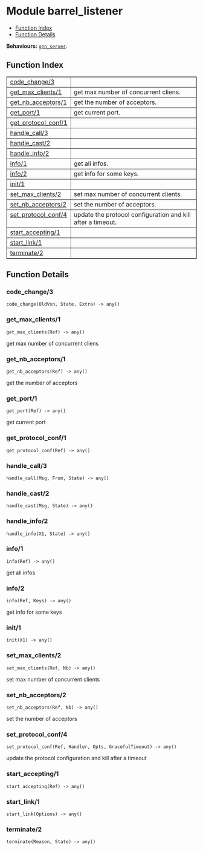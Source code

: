 

# Module barrel_listener #
* [Function Index](#index)
* [Function Details](#functions)

__Behaviours:__ [`gen_server`](gen_server.md).
<a name="index"></a>

## Function Index ##


<table width="100%" border="1" cellspacing="0" cellpadding="2" summary="function index"><tr><td valign="top"><a href="#code_change-3">code_change/3</a></td><td></td></tr><tr><td valign="top"><a href="#get_max_clients-1">get_max_clients/1</a></td><td>get max number of concurrent cliens.</td></tr><tr><td valign="top"><a href="#get_nb_acceptors-1">get_nb_acceptors/1</a></td><td>get the number of acceptors.</td></tr><tr><td valign="top"><a href="#get_port-1">get_port/1</a></td><td>get current port.</td></tr><tr><td valign="top"><a href="#get_protocol_conf-1">get_protocol_conf/1</a></td><td></td></tr><tr><td valign="top"><a href="#handle_call-3">handle_call/3</a></td><td></td></tr><tr><td valign="top"><a href="#handle_cast-2">handle_cast/2</a></td><td></td></tr><tr><td valign="top"><a href="#handle_info-2">handle_info/2</a></td><td></td></tr><tr><td valign="top"><a href="#info-1">info/1</a></td><td>get all infos.</td></tr><tr><td valign="top"><a href="#info-2">info/2</a></td><td>get info for some keys.</td></tr><tr><td valign="top"><a href="#init-1">init/1</a></td><td></td></tr><tr><td valign="top"><a href="#set_max_clients-2">set_max_clients/2</a></td><td>set max number of concurrent clients.</td></tr><tr><td valign="top"><a href="#set_nb_acceptors-2">set_nb_acceptors/2</a></td><td>set the number of acceptors.</td></tr><tr><td valign="top"><a href="#set_protocol_conf-4">set_protocol_conf/4</a></td><td>update the protocol configuration and kill after a timeout.</td></tr><tr><td valign="top"><a href="#start_accepting-1">start_accepting/1</a></td><td></td></tr><tr><td valign="top"><a href="#start_link-1">start_link/1</a></td><td></td></tr><tr><td valign="top"><a href="#terminate-2">terminate/2</a></td><td></td></tr></table>


<a name="functions"></a>

## Function Details ##

<a name="code_change-3"></a>

### code_change/3 ###

`code_change(OldVsn, State, Extra) -> any()`


<a name="get_max_clients-1"></a>

### get_max_clients/1 ###

`get_max_clients(Ref) -> any()`

get max number of concurrent cliens
<a name="get_nb_acceptors-1"></a>

### get_nb_acceptors/1 ###

`get_nb_acceptors(Ref) -> any()`

get the number of acceptors
<a name="get_port-1"></a>

### get_port/1 ###

`get_port(Ref) -> any()`

get current port
<a name="get_protocol_conf-1"></a>

### get_protocol_conf/1 ###

`get_protocol_conf(Ref) -> any()`


<a name="handle_call-3"></a>

### handle_call/3 ###

`handle_call(Msg, From, State) -> any()`


<a name="handle_cast-2"></a>

### handle_cast/2 ###

`handle_cast(Msg, State) -> any()`


<a name="handle_info-2"></a>

### handle_info/2 ###

`handle_info(X1, State) -> any()`


<a name="info-1"></a>

### info/1 ###

`info(Ref) -> any()`

get all infos
<a name="info-2"></a>

### info/2 ###

`info(Ref, Keys) -> any()`

get info for some keys
<a name="init-1"></a>

### init/1 ###

`init(X1) -> any()`


<a name="set_max_clients-2"></a>

### set_max_clients/2 ###

`set_max_clients(Ref, Nb) -> any()`

set max number of concurrent clients
<a name="set_nb_acceptors-2"></a>

### set_nb_acceptors/2 ###

`set_nb_acceptors(Ref, Nb) -> any()`

set the number of acceptors
<a name="set_protocol_conf-4"></a>

### set_protocol_conf/4 ###

`set_protocol_conf(Ref, Handler, Opts, GracefulTimeout) -> any()`

update the protocol configuration and kill after a timeout
<a name="start_accepting-1"></a>

### start_accepting/1 ###

`start_accepting(Ref) -> any()`


<a name="start_link-1"></a>

### start_link/1 ###

`start_link(Options) -> any()`


<a name="terminate-2"></a>

### terminate/2 ###

`terminate(Reason, State) -> any()`


